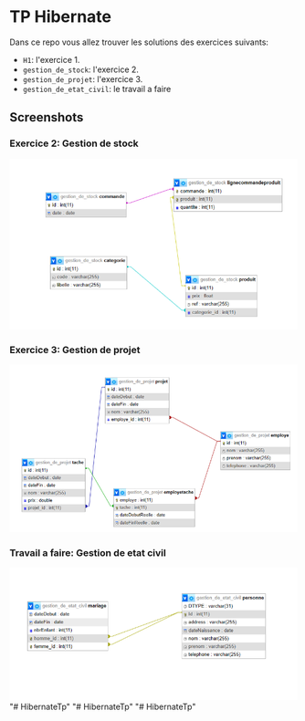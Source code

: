 # TP Hibernate 

Dans ce repo vous allez trouver les solutions des exercices suivants:

- `H1`: l'exercice 1.
- `gestion_de_stock`: l'exercice 2.
- `gestion_de_projet`: l'exercice 3.
- `gestion_de_etat_civil`: le travail a faire 


## Screenshots

###  Exercice 2: Gestion de stock

![Gestion de Stock](./screen/gestion_de_stock.png)


###  Exercice 3: Gestion de projet

![Gestion de Projet](./screen/gestion_de_projet.png)


###  Travail a faire: Gestion de etat civil

![Gestion de Etat Civil](./screen/gestion_de_etat_civil.png)"# HibernateTp" 
"# HibernateTp" 
"# HibernateTp" 
